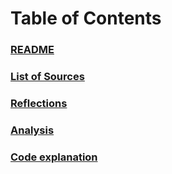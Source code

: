 # Table of Contents
### [README](README.md)
### [List of Sources](listOfSources.md)
### [Reflections](reflections.md)
### [Analysis](analysis.md)
### [Code explanation](codeExplanation.md)
